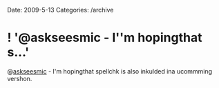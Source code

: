 Date: 2009-5-13
Categories: /archive

# ! '@askseesmic - I''m hopingthat s...'

@<a href="http://twitter.com/askseesmic">askseesmic</a> - I'm hopingthat spellchk is also inkulded ina ucommming vershon.

